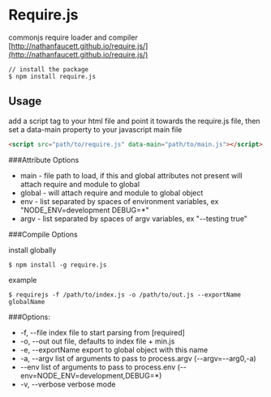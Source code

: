 Require.js
=======

commonjs require loader and compiler [http://nathanfaucett.github.io/require.js/](http://nathanfaucett.github.io/require.js/)

```
// install the package
$ npm install require.js
```


## Usage
add a script tag to your html file and point it towards the require.js file, then set a data-main property to your javascript main file
```html
<script src="path/to/require.js" data-main="path/to/main.js"></script>
```

###Attribute Options

  - main - file path to load, if this and global attributes not present will attach require and module to global
  - global - will attach require and module to global object
  - env - list separated by spaces of environment variables, ex "NODE_ENV=development DEBUG=*"
  - argv - list separated by spaces of argv variables, ex "--testing true"
  
###Compile Options

install globally
```
$ npm install -g require.js
```

example
```
$ requirejs -f /path/to/index.js -o /path/to/out.js --exportName globalName
```

###Options:
  - -f, --file        index file to start parsing from                                               [required]
  - -o, --out         out file, defaults to index file + min.js                                    
  - -e, --exportName  export to global object with this name                                       
  - -a, --argv        list of arguments to pass to process.argv (--argv=--arg0,-a)                 
  - --env             list of arguments to pass to process.env (--env=NODE_ENV=development,DEBUG=*)
  - -v, --verbose     verbose mode